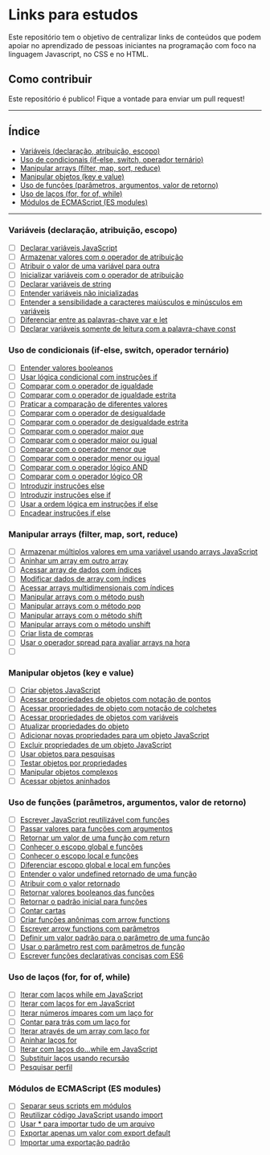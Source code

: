 # Links para estudos

Este repositório tem o objetivo de centralizar links de conteúdos que podem apoiar no aprendizado de pessoas iniciantes na programação com foco na linguagem Javascript, no CSS e no HTML.

## Como contribuir

Este repositório é publico! Fique a vontade para enviar um pull request! 

---

## Índice
- [Variáveis (declaração, atribuição, escopo)](#variáveis-declaração-atribuição-escopo)
- [Uso de condicionais (if-else, switch, operador ternário)](#uso-de-condicionais-if-else-switch-operador-ternário)
- [Manipular arrays (filter, map, sort, reduce)](#manipular-arrays-filter-map-sort-reduce)
- [Manipular objetos (key e value)](#manipular-objetos-key-e-value)
- [Uso de funções (parâmetros, argumentos, valor de retorno)](#uso-de-funções-parâmetros-argumentos-valor-de-retorno)
- [Uso de laços (for, for of, while)](#uso-de-laços-for-for-of-while)
- [Módulos de ECMAScript (ES modules)](#módulos-de-ECMAScript-ES-modules)

---
### Variáveis (declaração, atribuição, escopo)
- [ ] [Declarar variáveis JavaScript](https://www.freecodecamp.org/portuguese/learn/javascript-algorithms-and-data-structures/basic-javascript/declare-javascript-variables)
- [ ] [Armazenar valores com o operador de atribuição](https://www.freecodecamp.org/portuguese/learn/javascript-algorithms-and-data-structures/basic-javascript/storing-values-with-the-assignment-operator)
- [ ] [Atribuir o valor de uma variável para outra](https://www.freecodecamp.org/portuguese/learn/javascript-algorithms-and-data-structures/basic-javascript/assigning-the-value-of-one-variable-to-another)
- [ ] [Inicializar variáveis com o operador de atribuição](https://www.freecodecamp.org/portuguese/learn/javascript-algorithms-and-data-structures/basic-javascript/initializing-variables-with-the-assignment-operator)
- [ ] [Declarar variáveis de string](https://www.freecodecamp.org/portuguese/learn/javascript-algorithms-and-data-structures/basic-javascript/declare-string-variables)
- [ ] [Entender variáveis não inicializadas](https://www.freecodecamp.org/portuguese/learn/javascript-algorithms-and-data-structures/basic-javascript/understanding-uninitialized-variables)
- [ ] [Entender a sensibilidade a caracteres maiúsculos e minúsculos em variáveis](https://www.freecodecamp.org/portuguese/learn/javascript-algorithms-and-data-structures/basic-javascript/understanding-case-sensitivity-in-variables)
- [ ] [Diferenciar entre as palavras-chave var e let](https://www.freecodecamp.org/portuguese/learn/javascript-algorithms-and-data-structures/basic-javascript/explore-differences-between-the-var-and-let-keywords)
- [ ] [Declarar variáveis somente de leitura com a palavra-chave const](https://www.freecodecamp.org/portuguese/learn/javascript-algorithms-and-data-structures/basic-javascript/declare-a-read-only-variable-with-the-const-keyword)

### Uso de condicionais (if-else, switch, operador ternário)

- [ ] [Entender valores booleanos](https://www.freecodecamp.org/learn/javascript-algorithms-and-data-structures/basic-javascript/understanding-boolean-values)
- [ ] [Usar lógica condicional com instruções if](https://www.freecodecamp.org/learn/javascript-algorithms-and-data-structures/basic-javascript/use-conditional-logic-with-if-statements)
- [ ] [Comparar com o operador de igualdade](https://www.freecodecamp.org/learn/javascript-algorithms-and-data-structures/basic-javascript/comparison-with-the-equality-operator)
- [ ] [Comparar com o operador de igualdade estrita](https://www.freecodecamp.org/learn/javascript-algorithms-and-data-structures/basic-javascript/comparison-with-the-strict-equality-operator)
- [ ] [Praticar a comparação de diferentes valores](https://www.freecodecamp.org/learn/javascript-algorithms-and-data-structures/basic-javascript/practice-comparing-different-values)
- [ ] [Comparar com o operador de desigualdade](https://www.freecodecamp.org/learn/javascript-algorithms-and-data-structures/basic-javascript/comparison-with-the-inequality-operator)
- [ ] [Comparar com o operador de desigualdade estrita](https://www.freecodecamp.org/learn/javascript-algorithms-and-data-structures/basic-javascript/comparison-with-the-strict-inequality-operator)
- [ ] [Comparar com o operador maior que](https://www.freecodecamp.org/learn/javascript-algorithms-and-data-structures/basic-javascript/comparison-with-the-greater-than-operator)
- [ ] [Comparar com o operador maior ou igual](https://www.freecodecamp.org/learn/javascript-algorithms-and-data-structures/basic-javascript/comparison-with-the-greater-than-or-equal-to-operator)
- [ ] [Comparar com o operador menor que](https://www.freecodecamp.org/learn/javascript-algorithms-and-data-structures/basic-javascript/comparison-with-the-less-than-operator)
- [ ] [Comparar com o operador menor ou igual](https://www.freecodecamp.org/learn/javascript-algorithms-and-data-structures/basic-javascript/comparison-with-the-less-than-or-equal-to-operator)
- [ ] [Comparar com o operador lógico AND](https://www.freecodecamp.org/learn/javascript-algorithms-and-data-structures/basic-javascript/comparisons-with-the-logical-and-operator)
- [ ] [Comparar com o operador lógico OR](https://www.freecodecamp.org/learn/javascript-algorithms-and-data-structures/basic-javascript/comparisons-with-the-logical-or-operator)
- [ ] [Introduzir instruções else](https://www.freecodecamp.org/learn/javascript-algorithms-and-data-structures/basic-javascript/introducing-else-statements)
- [ ] [Introduzir instruções else if](https://www.freecodecamp.org/learn/javascript-algorithms-and-data-structures/basic-javascript/introducing-else-if-statements)
- [ ] [Usar a ordem lógica em instruções if else](https://www.freecodecamp.org/learn/javascript-algorithms-and-data-structures/basic-javascript/logical-order-in-if-else-statements)
- [ ] [Encadear instruções if else
](https://www.freecodecamp.org/learn/javascript-algorithms-and-data-structures/basic-javascript/chaining-if-else-statements)

### Manipular arrays (filter, map, sort, reduce)

- [ ] [Armazenar múltiplos valores em uma variável usando arrays JavaScript](https://www.freecodecamp.org/learn/javascript-algorithms-and-data-structures/basic-javascript/store-multiple-values-in-one-variable-using-javascript-arrays)
- [ ] [Aninhar um array em outro array](https://www.freecodecamp.org/portuguese/learn/javascript-algorithms-and-data-structures/basic-javascript/nest-one-array-within-another-array)
- [ ] [Acessar array de dados com índices](https://www.freecodecamp.org/portuguese/learn/javascript-algorithms-and-data-structures/basic-javascript/access-array-data-with-indexes)
- [ ] [Modificar dados de array com índices](https://www.freecodecamp.org/portuguese/learn/javascript-algorithms-and-data-structures/basic-javascript/modify-array-data-with-indexes)
- [ ] [Acessar arrays multidimensionais com índices](https://www.freecodecamp.org/portuguese/learn/javascript-algorithms-and-data-structures/basic-javascript/access-multi-dimensional-arrays-with-indexes)
- [ ] [Manipular arrays com o método push](https://www.freecodecamp.org/portuguese/learn/javascript-algorithms-and-data-structures/basic-javascript/manipulate-arrays-with-push)
- [ ] [Manipular arrays com o método pop](https://www.freecodecamp.org/portuguese/learn/javascript-algorithms-and-data-structures/basic-javascript/manipulate-arrays-with-pop)
- [ ] [Manipular arrays com o método shift](https://www.freecodecamp.org/portuguese/learn/javascript-algorithms-and-data-structures/basic-javascript/manipulate-arrays-with-shift)
- [ ] [Manipular arrays com o método unshift](https://www.freecodecamp.org/portuguese/learn/javascript-algorithms-and-data-structures/basic-javascript/manipulate-arrays-with-unshift)
- [ ] [Criar lista de compras](https://www.freecodecamp.org/portuguese/learn/javascript-algorithms-and-data-structures/basic-javascript/shopping-list)
- [ ] [Usar o operador spread para avaliar arrays na hora](https://www.freecodecamp.org/portuguese/learn/javascript-algorithms-and-data-structures/es6/use-the-spread-operator-to-evaluate-arrays-in-place)
- [ ] [](https://www.freecodecamp.org/portuguese/learn/javascript-algorithms-and-data-structures/es6/use-destructuring-assignment-with-the-rest-parameter-to-reassign-array-elements)

### Manipular objetos (key e value)
- [ ] [Criar objetos JavaScript](https://www.freecodecamp.org/portuguese/learn/javascript-algorithms-and-data-structures/basic-javascript/build-javascript-objects)
- [ ] [Acessar propriedades de objetos com notação de pontos](https://www.freecodecamp.org/portuguese/learn/javascript-algorithms-and-data-structures/basic-javascript/accessing-object-properties-with-dot-notation)
- [ ] [Acessar propriedades de objeto com notação de colchetes](https://www.freecodecamp.org/portuguese/learn/javascript-algorithms-and-data-structures/basic-javascript/accessing-object-properties-with-bracket-notation)
- [ ] [Acessar propriedades de objetos com variáveis](https://www.freecodecamp.org/portuguese/learn/javascript-algorithms-and-data-structures/basic-javascript/accessing-object-properties-with-variables)
- [ ] [Atualizar propriedades do objeto](https://www.freecodecamp.org/portuguese/learn/javascript-algorithms-and-data-structures/basic-javascript/updating-object-properties)
- [ ] [Adicionar novas propriedades para um objeto JavaScript](https://www.freecodecamp.org/portuguese/learn/javascript-algorithms-and-data-structures/basic-javascript/add-new-properties-to-a-javascript-object)
- [ ] [Excluir propriedades de um objeto JavaScript](https://www.freecodecamp.org/portuguese/learn/javascript-algorithms-and-data-structures/basic-javascript/delete-properties-from-a-javascript-object)
- [ ] [Usar objetos para pesquisas](https://www.freecodecamp.org/portuguese/learn/javascript-algorithms-and-data-structures/basic-javascript/using-objects-for-lookups)
- [ ] [Testar objetos por propriedades](https://www.freecodecamp.org/portuguese/learn/javascript-algorithms-and-data-structures/basic-javascript/testing-objects-for-properties)
- [ ] [Manipular objetos complexos](https://www.freecodecamp.org/portuguese/learn/javascript-algorithms-and-data-structures/basic-javascript/manipulating-complex-objects)
- [ ] [Acessar objetos aninhados](https://www.freecodecamp.org/portuguese/learn/javascript-algorithms-and-data-structures/basic-javascript/accessing-nested-objects)

### Uso de funções (parâmetros, argumentos, valor de retorno)

- [ ] [Escrever JavaScript reutilizável com funções](https://www.freecodecamp.org/portuguese/learn/javascript-algorithms-and-data-structures/basic-javascript/write-reusable-javascript-with-functions)
- [ ] [Passar valores para funções com argumentos](https://www.freecodecamp.org/portuguese/learn/javascript-algorithms-and-data-structures/basic-javascript/passing-values-to-functions-with-arguments)
- [ ] [Retornar um valor de uma função com return](https://www.freecodecamp.org/portuguese/learn/javascript-algorithms-and-data-structures/basic-javascript/return-a-value-from-a-function-with-return)
- [ ] [Conhecer o escopo global e funções](https://www.freecodecamp.org/portuguese/learn/javascript-algorithms-and-data-structures/basic-javascript/global-scope-and-functions)
- [ ] [Conhecer o escopo local e funções](https://www.freecodecamp.org/portuguese/learn/javascript-algorithms-and-data-structures/basic-javascript/local-scope-and-functions)
- [ ] [Diferenciar escopo global e local em funções](https://www.freecodecamp.org/portuguese/learn/javascript-algorithms-and-data-structures/basic-javascript/global-vs--local-scope-in-functions)
- [ ] [Entender o valor undefined retornado de uma função](https://www.freecodecamp.org/portuguese/learn/javascript-algorithms-and-data-structures/basic-javascript/understanding-undefined-value-returned-from-a-function)
- [ ] [Atribuir com o valor retornado](https://www.freecodecamp.org/portuguese/learn/javascript-algorithms-and-data-structures/basic-javascript/assignment-with-a-returned-value)
- [ ] [Retornar valores booleanos das funções](https://www.freecodecamp.org/portuguese/learn/javascript-algorithms-and-data-structures/basic-javascript/returning-boolean-values-from-functions)
- [ ] [Retornar o padrão inicial para funções](https://www.freecodecamp.org/portuguese/learn/javascript-algorithms-and-data-structures/basic-javascript/return-early-pattern-for-functions)
- [ ] [Contar cartas](https://www.freecodecamp.org/portuguese/learn/javascript-algorithms-and-data-structures/basic-javascript/counting-cards)
- [ ] [Criar funções anônimas com arrow functions](https://www.freecodecamp.org/portuguese/learn/javascript-algorithms-and-data-structures/es6/use-arrow-functions-to-write-concise-anonymous-functions)
- [ ] [Escrever arrow functions com parâmetros](https://www.freecodecamp.org/portuguese/learn/javascript-algorithms-and-data-structures/es6/write-arrow-functions-with-parameters)
- [ ] [Definir um valor padrão para o parâmetro de uma função](https://www.freecodecamp.org/portuguese/learn/javascript-algorithms-and-data-structures/es6/set-default-parameters-for-your-functions)
- [ ] [Usar o parâmetro rest com parâmetros de função](https://www.freecodecamp.org/portuguese/learn/javascript-algorithms-and-data-structures/es6/use-the-rest-parameter-with-function-parameters)
- [ ] [Escrever funções declarativas concisas com ES6](https://www.freecodecamp.org/portuguese/learn/javascript-algorithms-and-data-structures/es6/write-concise-declarative-functions-with-es6)

### Uso de laços (for, for of, while)

- [ ] [Iterar com laços while em JavaScript
](https://www.freecodecamp.org/portuguese/learn/javascript-algorithms-and-data-structures/basic-javascript/iterate-with-javascript-while-loops)
- [ ] [Iterar com laços for em JavaScript](https://www.freecodecamp.org/portuguese/learn/javascript-algorithms-and-data-structures/basic-javascript/iterate-with-javascript-for-loops)
- [ ] [Iterar números ímpares com um laço for](https://www.freecodecamp.org/portuguese/learn/javascript-algorithms-and-data-structures/basic-javascript/iterate-odd-numbers-with-a-for-loop)
- [ ] [Contar para trás com um laço for](https://www.freecodecamp.org/portuguese/learn/javascript-algorithms-and-data-structures/basic-javascript/count-backwards-with-a-for-loop)
- [ ] [Iterar através de um array com laço for](https://www.freecodecamp.org/portuguese/learn/javascript-algorithms-and-data-structures/basic-javascript/iterate-through-an-array-with-a-for-loop)
- [ ] [Aninhar laços for](https://www.freecodecamp.org/portuguese/learn/javascript-algorithms-and-data-structures/basic-javascript/nesting-for-loops)
- [ ] [Iterar com laços do...while em JavaScript](https://www.freecodecamp.org/portuguese/learn/javascript-algorithms-and-data-structures/basic-javascript/iterate-with-javascript-do---while-loops)
- [ ] [Substituir laços usando recursão](https://www.freecodecamp.org/portuguese/learn/javascript-algorithms-and-data-structures/basic-javascript/replace-loops-using-recursion)
- [ ] [Pesquisar perfil](https://www.freecodecamp.org/portuguese/learn/javascript-algorithms-and-data-structures/basic-javascript/profile-lookup)

### Módulos de ECMAScript (ES modules)
- [ ] [Separar seus scripts em módulos](https://www.freecodecamp.org/portuguese/learn/javascript-algorithms-and-data-structures/es6/create-a-module-script)
- [ ] [Reutilizar código JavaScript usando import](https://www.freecodecamp.org/portuguese/learn/javascript-algorithms-and-data-structures/es6/reuse-javascript-code-using-import)
- [ ] [Usar * para importar tudo de um arquivo](https://www.freecodecamp.org/portuguese/learn/javascript-algorithms-and-data-structures/es6/use--to-import-everything-from-a-file)
- [ ] [Exportar apenas um valor com export default](https://www.freecodecamp.org/portuguese/learn/javascript-algorithms-and-data-structures/es6/create-an-export-fallback-with-export-default)
- [ ] [Importar uma exportação padrão](https://www.freecodecamp.org/portuguese/learn/javascript-algorithms-and-data-structures/es6/import-a-default-export)
